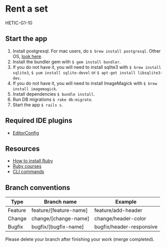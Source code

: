 # Rent a set
HETIC-G1-10

## Start the app
1. Install postgresql. For mac users, do `$ brew install postgresql`. Other OS, [look here](https://stackoverflow.com/questions/6040583/cant-find-the-libpq-fe-h-header-when-trying-to-install-pg-gem).
2. Install the bundler gem with `$ gem install bundler`.
3. If you do not have it, you will need to install sqlite3 with `$ brew install sqlite3`, `$ yum install sqlite-devel` or `$ apt-get install libsqlite3-dev`.
4. If you do not have it, you will need to install ImageMagick with `$ brew install imagemagick`.
5. Install dependencies `$ bundle install`.
6. Run DB migrations `$ rake db:migrate`.
7. Start the app `$ rails s`.

## Required IDE plugins
- [EditorConfig](http://editorconfig.org)

## Resources
- [How to install Ruby](https://gist.github.com/maxime-d/ad27f0f6607a75639ebcd47afc4ad404)
- [Ruby courses](https://github.com/maxime-d/hetic_rails)
- [CLI commands](https://github.com/LionelPaulus/Rent-a-set/wiki/CLI-Rails)

## Branch conventions
| Type    | Branch name            | Example                  |
|---------|------------------------|--------------------------|
| Feature | feature/[feature-name] | feature/add-header       |
| Change  | change/[change-name]   | change/header-color      |
| Bugfix  | bugfix/[bugfix-name]   | bugfix/header-responsive |

Please delete your branch after finishing your work (merge completed).
